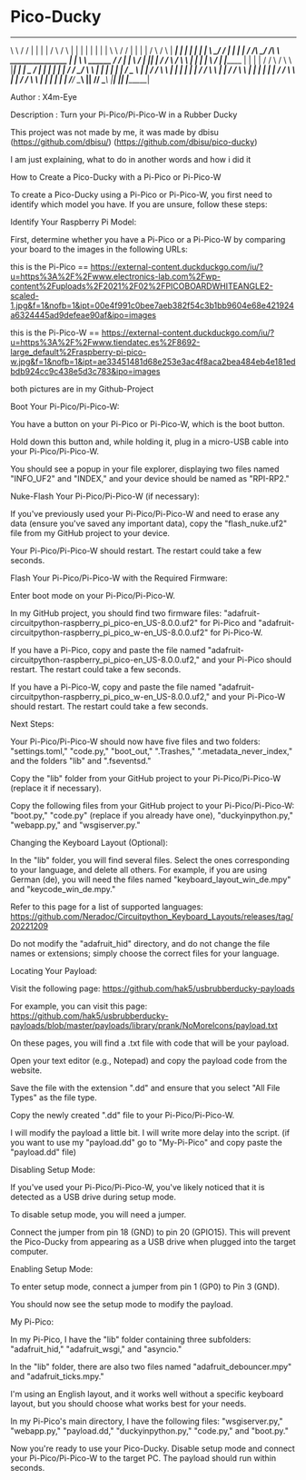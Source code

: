 # Pico-Ducky
_____       _____      ____      ____                ______       ______                                      ____________       ____           ____       ____________
\    \     /    /     |    |    |    |              /      \     /      \                                    |            |     |    |         |    |     |            |
 \    \   /    /      |    |    |    |             /        \   /        \                                   |     _______|     |    |         |    |     |     _______|
  \    \_/    /       |    |    |    |            /    /\    \_/    /\    \             _______________      |    |              \    \ ______ /    /     |    |
   \         /        |    |____|    |           /    /  \         /  \    \           |               |     |    |_______        \                /      |    |_______
    |       |         |              |          /    /    \       /    \    \          |_______________|     |            |        \____      ____/       |            |
    |       |         |_________     |         /    /      \_____/      \    \                               |     _______|             |    |            |     _______|
   /    _    \                  |    |        /    /                     \    \                              |    |                     |    |            |    |
  /    / \    \                 |    |       /    /                       \    \                             |    |_______              |    |            |    |_______
 /    /   \    \                |    |      /    /                         \    \                            |            |             |    |            |            |
/____/     \____\               |____|     /____/                           \____\                           |____________|             |____|	     	  |____________|




Author          :           X4m-Eye

Description     :           Turn your Pi-Pico/Pi-Pico-W in a Rubber Ducky


This project was not made by me, it was made by dbisu (https://github.com/dbisu/) (https://github.com/dbisu/pico-ducky) 

I am just explaining, what to do in another words and how i did it


How to Create a Pico-Ducky with a Pi-Pico or Pi-Pico-W


To create a Pico-Ducky using a Pi-Pico or Pi-Pico-W, you first need to identify which model you have. If you are unsure, follow these steps:


Identify Your Raspberry Pi Model:

First, determine whether you have a Pi-Pico or a Pi-Pico-W by comparing your board to the images in the following URLs:

this is the Pi-Pico   == https://external-content.duckduckgo.com/iu/?u=https%3A%2F%2Fwww.electronics-lab.com%2Fwp-content%2Fuploads%2F2021%2F02%2FPICOBOARDWHITEANGLE2-scaled-1.jpg&f=1&nofb=1&ipt=00e4f991c0bee7aeb382f54c3b1bb9604e68e421924a6324445ad9defeae90af&ipo=images

this is the Pi-Pico-W == https://external-content.duckduckgo.com/iu/?u=https%3A%2F%2Fwww.tiendatec.es%2F8692-large_default%2Fraspberry-pi-pico-w.jpg&f=1&nofb=1&ipt=ae33451481d68e253e3ac4f8aca2bea484eb4e181edbdb924cc9c438e5d3c783&ipo=images

both pictures are in my Github-Project


Boot Your Pi-Pico/Pi-Pico-W:

You have a button on your Pi-Pico or Pi-Pico-W, which is the boot button.

Hold down this button and, while holding it, plug in a micro-USB cable into your Pi-Pico/Pi-Pico-W.

You should see a popup in your file explorer, displaying two files named "INFO_UF2" and "INDEX," and your device should be named as "RPI-RP2."


Nuke-Flash Your Pi-Pico/Pi-Pico-W (if necessary):

If you've previously used your Pi-Pico/Pi-Pico-W and need to erase any data (ensure you've saved any important data), copy the "flash_nuke.uf2" file from my GitHub project to your device.

Your Pi-Pico/Pi-Pico-W should restart. The restart could take a few seconds.


Flash Your Pi-Pico/Pi-Pico-W with the Required Firmware:

Enter boot mode on your Pi-Pico/Pi-Pico-W.

In my GitHub project, you should find two firmware files: "adafruit-circuitpython-raspberry_pi_pico-en_US-8.0.0.uf2" for Pi-Pico and "adafruit-circuitpython-raspberry_pi_pico_w-en_US-8.0.0.uf2" for Pi-Pico-W.

If you have a Pi-Pico, copy and paste the file named "adafruit-circuitpython-raspberry_pi_pico-en_US-8.0.0.uf2," and your Pi-Pico should restart. The restart could take a few seconds.

If you have a Pi-Pico-W, copy and paste the file named "adafruit-circuitpython-raspberry_pi_pico_w-en_US-8.0.0.uf2," and your Pi-Pico-W should restart. The restart could take a few seconds.


Next Steps:

Your Pi-Pico/Pi-Pico-W should now have five files and two folders: "settings.toml," "code.py," "boot_out," ".Trashes," ".metadata_never_index," and the folders "lib" and ".fseventsd."

Copy the "lib" folder from your GitHub project to your Pi-Pico/Pi-Pico-W (replace it if necessary).

Copy the following files from your GitHub project to your Pi-Pico/Pi-Pico-W: "boot.py," "code.py" (replace if you already have one), "duckyinpython.py," "webapp.py," and "wsgiserver.py."


Changing the Keyboard Layout (Optional):

In the "lib" folder, you will find several files. Select the ones corresponding to your language, and delete all others. For example, if you are using German (de), you will need the files named "keyboard_layout_win_de.mpy" and "keycode_win_de.mpy."

Refer to this page for a list of supported languages: https://github.com/Neradoc/Circuitpython_Keyboard_Layouts/releases/tag/20221209

Do not modify the "adafruit_hid" directory, and do not change the file names or extensions; simply choose the correct files for your language.


Locating Your Payload:

Visit the following page: https://github.com/hak5/usbrubberducky-payloads

For example, you can visit this page: https://github.com/hak5/usbrubberducky-payloads/blob/master/payloads/library/prank/NoMoreIcons/payload.txt

On these pages, you will find a .txt file with code that will be your payload.

Open your text editor (e.g., Notepad) and copy the payload code from the website.

Save the file with the extension ".dd" and ensure that you select "All File Types" as the file type.

Copy the newly created ".dd" file to your Pi-Pico/Pi-Pico-W.

I will modify the payload a little bit. I will write more delay into the script. (if you want to use my "payload.dd" go to "My-Pi-Pico" and copy paste the "payload.dd" file)


Disabling Setup Mode:

If you've used your Pi-Pico/Pi-Pico-W, you've likely noticed that it is detected as a USB drive during setup mode.

To disable setup mode, you will need a jumper.

Connect the jumper from pin 18 (GND) to pin 20 (GPIO15). This will prevent the Pico-Ducky from appearing as a USB drive when plugged into the target computer.


Enabling Setup Mode:

To enter setup mode, connect a jumper from pin 1 (GP0) to Pin 3 (GND).

You should now see the setup mode to modify the payload.


My Pi-Pico:

In my Pi-Pico, I have the "lib" folder containing three subfolders: "adafruit_hid," "adafruit_wsgi," and "asyncio."

In the "lib" folder, there are also two files named "adafruit_debouncer.mpy" and "adafruit_ticks.mpy."

I'm using an English layout, and it works well without a specific keyboard layout, but you should choose what works best for your needs.

In my Pi-Pico's main directory, I have the following files: "wsgiserver.py," "webapp.py," "payload.dd," "duckyinpython.py," "code.py," and "boot.py."

Now you're ready to use your Pico-Ducky. Disable setup mode and connect your Pi-Pico/Pi-Pico-W to the target PC. The payload should run within seconds.

